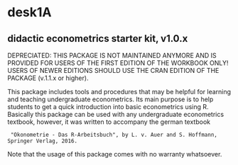 # desk1A
didactic econometrics starter kit, v1.0.x
-----------------------------------------

DEPRECIATED: THIS PACKAGE IS NOT MAINTAINED ANYMORE AND IS PROVIDED FOR USERS OF THE FIRST EDITION OF THE WORKBOOK ONLY!
USERS OF NEWER EDITIONS SHOULD USE THE CRAN EDITION OF THE PACKAGE (v.1.1.x or higher).

This package includes tools and procedures that may be helpful for learning and teaching undergraduate econometrics.
Its main purpose is to help students to get a quick introduction into basic econometrics using R. Basically this package 
can be used with any undergraduate econometrics textbook, however, it was written to accompany the german textbook

     "Ökonometrie - Das R-Arbeitsbuch", by L. v. Auer and S. Hoffmann, Springer Verlag, 2016.

Note that the usage of this package comes with no warranty whatsoever.
